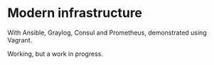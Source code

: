# Modern infrastructure

With Ansible, Graylog, Consul and Prometheus, demonstrated using Vagrant.

Working, but a work in progress.
